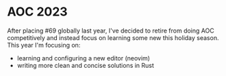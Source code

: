 # AOC 2023

After placing #69 globally last year, I've decided to retire from doing AOC competitively and instead focus on learning some new this holiday season. This year I'm focusing on:
- learning and configuring a new editor (neovim)
- writing more clean and concise solutions in Rust
